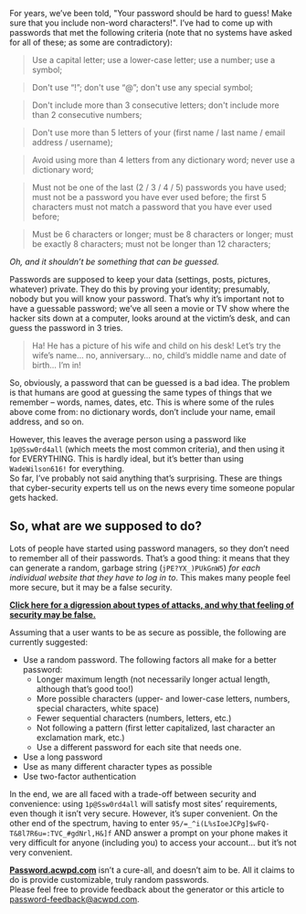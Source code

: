 For years, we’ve been told, "Your password should be hard to guess! Make sure that you include non-word characters!". I’ve had to come up with passwords that met the following criteria (note that no systems have asked for all of these; as some are contradictory):
> Use a capital letter; use a lower-case letter; use a number; use a symbol;  

> Don't use “!”; don't use “@”; don't use any special symbol;  

> Don't include more than 3 consecutive letters; don't include more than 2 consecutive numbers;  

> Don't use more than 5 letters of your (first name / last name / email address / username);  

> Avoid using more than 4 letters from any dictionary word; never use a dictionary word;  

> Must not be one of the last (2 / 3 / 4 / 5) passwords you have used; must not be a password you have ever used before; the first 5 characters must not match a password that you have ever used before;  

> Must be 6 characters or longer; must be 8 characters or longer; must be exactly 8 characters; must not be longer than 12 characters;  

*Oh, and it shouldn’t be something that can be guessed.*

Passwords are supposed to keep your data (settings, posts, pictures, whatever) private. They do this by proving your identity; presumably, nobody but you will know your password. That’s why it’s important not to have a guessable password; we’ve all seen a movie or TV show where the hacker sits down at a computer, looks around at the victim’s desk, and can guess the password in 3 tries.  
> Ha! He has a picture of his wife and child on his desk! Let’s try the wife’s name… no, anniversary… no, child’s middle name and date of birth… I’m in!

So, obviously, a password that can be guessed is a bad idea. The problem is that humans are good at guessing the same types of things that we remember – words, names, dates, etc. This is where some of the rules above come from: no dictionary words, don’t include your name, email address, and so on.

However, this leaves the average person using a password like `1p@Ssw0rd4all` (which meets the most common criteria), and then using it for EVERYTHING. This is hardly ideal, but it’s better than using `WadeWilson616!` for everything.  
So far, I’ve probably not said anything that’s surprising. These are things that cyber-security experts tell us on the news every time someone popular gets hacked. 

## So, what are we supposed to do?

Lots of people have started using password managers, so they don’t need to remember all of their passwords. That’s a good thing: it means that they can generate a random, garbage string (`jPE?YX_)PUkGnW5`) *for each individual website that they have to log in to*. This makes many people feel more secure, but it may be a false security.

**[Click here for a digression about types of attacks, and why that feeling of security may be false.](/digression-about-attacks)**

Assuming that a user wants to be as secure as possible, the following are currently suggested:

* Use a random password. The following factors all make for a better password:  
  * Longer maximum length (not necessarily longer actual length, although that’s good too!)  
  * More possible characters (upper- and lower-case letters, numbers, special characters, white space)  
  * Fewer sequential characters (numbers, letters, etc.)  
  * Not following a pattern (first letter capitalized, last character an exclamation mark, etc.)  
  * Use a different password for each site that needs one.  
* Use a long password  
* Use as many different character types as possible  
* Use two-factor authentication  

In the end, we are all faced with a trade-off between security and convenience: using `1p@Ssw0rd4all` will satisfy most sites’ requirements, even though it isn’t very secure. However, it’s super convenient.
On the other end of the spectrum, having to enter `95/=_^i(L%sIoeJCPg]$wFQ-T&8l7R6u=:TVC_#gdNrl,H&]f` AND answer a prompt on your phone makes it very difficult for anyone (including you) to access your account… but it’s not very convenient.

**[Password.acwpd.com](http://password.acwpd.com)** isn’t a cure-all, and doesn’t aim to be. All it claims to do is provide customizable, truly random passwords.  
Please feel free to provide feedback about the generator or this article to password-feedback@acwpd.com. 
